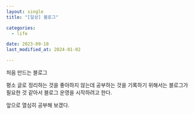 ```yaml
---
layout: single
title: "[일상] 블로그"

categories:
  - life

date: 2023-09-18
last_modified_at: 2024-01-02

---
```


처음 만드는 블로그

 평소 글로 정리하는 것을 좋아하지 않는데 공부하는 것을 기록하기 위해서는
블로그가 필요한 것 같아서 블로그 운영을 시작하려고 한다. 

앞으로 열심히 공부해 보겠다.
